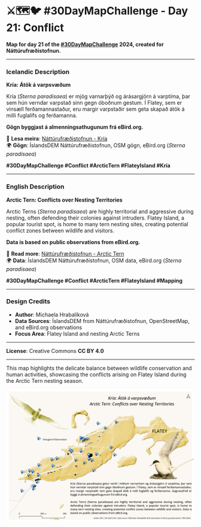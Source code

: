 # ⚔️🗺️🐦 #30DayMapChallenge - Day 21: Conflict

**Map for day 21 of the [#30DayMapChallenge](https://30daymapchallenge.com/) 2024, created for Náttúrufræðistofnun.**

---

### Icelandic Description
**Kría: Átök á varpsvæðum**

Kría (*Sterna paradisaea*) er mjög varnarþýð og árásargjörn á varptíma, þar sem hún verndar varpstað sinn gegn óboðnum gestum. Í Flatey, sem er vinsæll ferðamannastaður, eru margir varpstaðir sem geta skapað átök á milli fuglalífs og ferðamanna.  

**Gögn byggjast á almenningsathugunum frá eBird.org.**

📍 **Lesa meira**: [Náttúrufræðistofnun - Kría](https://www.ni.is/is/biota/animalia/chordata/aves/charadriiformes/kria-sterna-paradisaea)  
🌍 **Gögn**: ÍslandsDEM Náttúrufræðistofnun, OSM gögn, eBird.org (*Sterna paradisaea*)  

**#30DayMapChallenge #Conflict #ArcticTern #FlateyIsland #Kría**

---

### English Description
**Arctic Tern: Conflicts over Nesting Territories**

Arctic Terns (*Sterna paradisaea*) are highly territorial and aggressive during nesting, often defending their colonies against intruders. Flatey Island, a popular tourist spot, is home to many tern nesting sites, creating potential conflict zones between wildlife and visitors.  

**Data is based on public observations from eBird.org.**

📍 **Read more**: [Náttúrufræðistofnun - Arctic Tern](https://www.ni.is/is/biota/animalia/chordata/aves/charadriiformes/kria-sterna-paradisaea)  
🌍 **Data**: ÍslandsDEM Náttúrufræðistofnun, OSM data, eBird.org (*Sterna paradisaea*)  

**#30DayMapChallenge #Conflict #ArcticTern #FlateyIsland #Mapping**

---

### Design Credits
- **Author**: Michaela Hrabalíková
- **Data Sources**: ÍslandsDEM from Náttúrufræðistofnun, OpenStreetMap, and eBird.org observations
- **Focus Area**: Flatey Island and nesting Arctic Terns

---

**License**: Creative Commons **CC BY 4.0**

---

This map highlights the delicate balance between wildlife conservation and human activities, showcasing the conflicts arising on Flatey Island during the Arctic Tern nesting season.

![Day 21 - Conflict](Day21-Conflict.png) 